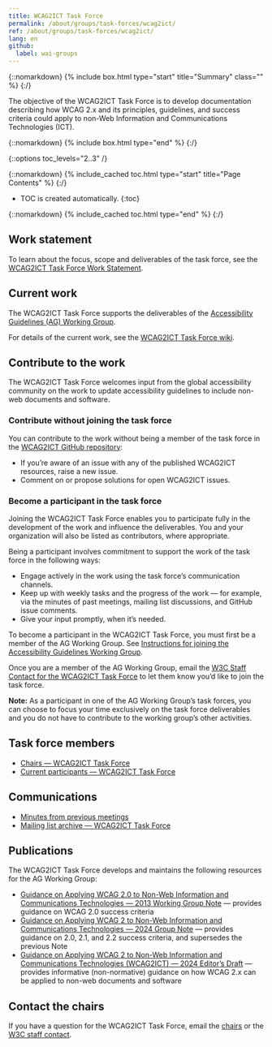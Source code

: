 ```yaml
---
title: WCAG2ICT Task Force
permalink: /about/groups/task-forces/wcag2ict/
ref: /about/groups/task-forces/wcag2ict/
lang: en
github:
  label: wai-groups
---
```


{::nomarkdown}
{% include box.html type="start" title="Summary" class="" %}
{:/}

The objective of the WCAG2ICT Task Force is to develop documentation describing how WCAG 2.x and its principles, guidelines, and success criteria could apply to non-Web Information and Communications Technologies (ICT).

{::nomarkdown}
{% include box.html type="end" %}
{:/}

{::options toc_levels="2..3" /}

{::nomarkdown}
{% include_cached toc.html type="start" title="Page Contents" %}
{:/}

-   TOC is created automatically.
{:toc}

{::nomarkdown}
{% include_cached toc.html type="end" %}
{:/}

## Work statement

To learn about the focus, scope and deliverables of the task force, see the [WCAG2ICT Task Force Work Statement](/about/groups/task-forces/wcag2ict/work-statement/).


## Current work

The WCAG2ICT Task Force supports the deliverables of the [Accessibility Guidelines (AG) Working Group](/about/groups/agwg/).

For details of the current work, see the [WCAG2ICT Task Force wiki](https://github.com/w3c/wcag2ict/wiki).

## Contribute to the work

The WCAG2ICT Task Force welcomes input from the global accessibility community on the work to update accessibility guidelines to include non-web documents and software.

### Contribute without joining the task force

You can contribute to the work without being a member of the task force in the [WCAG2ICT GitHub repository](https://github.com/w3c/wcag2ict/issues):
* If you’re aware of an issue with any of the published WCAG2ICT resources, raise a new issue.
* Comment on or propose solutions for open WCAG2ICT issues.

### Become a participant in the task force

Joining the WCAG2ICT Task Force enables you to participate fully in the development of the work and influence the deliverables. You and your organization will also be listed as contributors, where appropriate.

Being a participant involves commitment to support the work of the task force in the following ways:

* Engage actively in the work using the task force’s communication channels.
* Keep up with weekly tasks and the progress of the work &mdash; for example, via the minutes of past meetings, mailing list discussions, and GitHub issue comments.
* Give your input promptly, when it’s needed.

To become a participant in the WCAG2ICT Task Force, you must first be a member of the AG Working Group. See [Instructions for joining the Accessibility Guidelines Working Group](https://www.w3.org/groups/wg/ag/instructions/).

Once you are a member of the AG Working Group, email the [W3C Staff Contact for the WCAG2ICT Task Force](https://www.w3.org/groups/tf/wcag2ict/participants/#staff) to let them know you’d like to join the task force.

**Note:** As a participant in one of the AG Working Group’s task forces, you can choose to focus your time exclusively on the task force deliverables and you do not have to contribute to the working group’s other activities.

## Task force members

* [Chairs &mdash; WCAG2ICT Task Force](https://www.w3.org/groups/tf/wcag2ict/participants/#chairs)
* [Current participants &mdash; WCAG2ICT Task Force](https://www.w3.org/groups/tf/wcag2ict/participants/#participants)

## Communications

* [Minutes from previous meetings](https://www.w3.org/WAI/GL/task-forces/wcag2ict/minutes)
* [Mailing list archive &mdash; WCAG2ICT Task Force](https://lists.w3.org/Archives/Public/public-wcag2ict-tf/)

## Publications

The WCAG2ICT Task Force develops and maintains the following resources for the AG Working Group:

* [Guidance on Applying WCAG 2.0 to Non-Web Information and Communications Technologies &mdash; 2013 Working Group Note](https://www.w3.org/TR/wcag2ict-20/) &mdash; provides guidance on WCAG 2.0 success criteria
* [Guidance on Applying WCAG 2 to Non-Web Information and Communications Technologies &mdash; 2024 Group Note](https://www.w3.org/TR/wcag2ict/) &mdash; provides guidance on 2.0, 2.1, and 2.2 success criteria, and supersedes the previous Note
* [Guidance on Applying WCAG 2 to Non-Web Information and Communications Technologies (WCAG2ICT) &mdash; 2024 Editor’s Draft](https://www.w3.org/TR/maturity-model/) &mdash; provides informative (non-normative) guidance on how WCAG 2.x can be applied to non-web documents and software

## Contact the chairs

If you have a question for the WCAG2ICT Task Force, email the [chairs](https://www.w3.org/groups/tf/wcag2ict/participants/#chairs) or the [W3C staff contact](https://www.w3.org/groups/tf/wcag2ict/participants/#staff).













